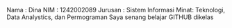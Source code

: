 Nama : Dina NIM : 1242002089 Jurusan : Sistem Informasi Minat: Teknologi, Data Analystics, dan Permograman Saya senang belajar GITHUB dikelas
